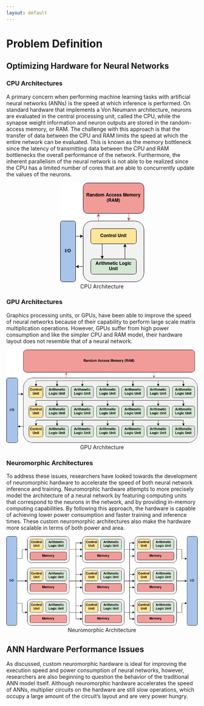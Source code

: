 ```yaml
---
layout: default
---
```

# Problem Definition

## Optimizing Hardware for Neural Networks

### CPU Architectures
A primary concern when performing machine learning tasks with artificial neural networks (ANNs) is the speed at which inference is performed. On standard hardware that implements a Von Neumann architecture, neurons are evaluated in the central processing unit, called the CPU, while the synapse weight information and neuron outputs are stored in the random-access memory, or RAM. The challenge with this approach is that the transfer of data between the CPU and RAM limits the speed at which the entire network can be evaluated. This is known as the memory bottleneck since the latency of transmitting data between the CPU and RAM bottlenecks the overall performance of the network. Furthermore, the inherent parallelism of the neural network is not able to be realized since the CPU has a limited number of cores that are able to concurrently update the values of the neurons.

<div align="center">
<img src="../resources/cpu.png" alt="CPU Architecture" >
<figcaption class="custom_caption">CPU Architecture</figcaption>
</div>

### GPU Architectures

Graphics processing units, or GPUs, have been able to improve the speed of neural networks because of their capability to perform large scale matrix multiplication operations. However, GPUs suffer from high power consumption and like the simpler CPU and RAM model, their hardware layout does not resemble that of a neural network.

<div align="center">
<img src="../resources/gpu.png" alt="GPU Architecture" >
<figcaption class="custom_caption">GPU Architecture</figcaption>
</div>

### Neuromorphic Architectures

To address these issues, researchers have looked towards the development of neuromorphic hardware to accelerate the speed of both neural network inference and training. Neuromorphic hardware attempts to more precisely model the architecture of a neural network by featuring computing units that correspond to the neurons in the network, and by providing in-memory computing capabilities. By following this approach, the hardware is capable of achieving lower power consumption and faster training and inference times. These custom neuromorphic architectures also make the hardware more scalable in terms of both power and area.

<div align="center">
<img src="../resources/neuromorphic.png" alt="Neuromorphic Architecture" >
<figcaption class="custom_caption">Neuromorphic Architecture</figcaption>
</div>

## ANN Hardware Performance Issues
As discussed, custom neuromorphic hardware is ideal for improving the execution speed and power consumption of neural networks, however, researchers are also beginning to question the behavior of the traditional ANN model itself. Although neuromorphic hardware accelerates the speed of ANNs, multiplier circuits on the hardware are still slow operations, which occupy a large amount of the circuit’s layout and are very power hungry.
